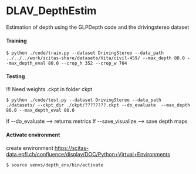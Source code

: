 # DLAV_DepthEstim

Estimation of depth using the GLPDepth code and the drivingstereo dataset


#### Training
```
$ python ./code/train.py --dataset DrivingStereo --data_path ../../../work/scitas-share/datasets/Vita/civil-459/ --max_depth 80.0 --max_depth_eval 80.0 --crop_h 352 --crop_w 704
```


#### Testing
!!! Need weights .ckpt in folder ckpt
```
$ python ./code/test.py --dataset DrivingStereo --data_path ./datasets/ --ckpt_dir ./ckpt/????????.ckpt --do_evaluate  --max_depth 80.0 --max_depth_eval 80.0
```

If --do_evaluate --> returns metrics
If --save_visualize --> save depth maps


#### Activate environment
create environment https://scitas-data.epfl.ch/confluence/display/DOC/Python+Virtual+Environments
```
$ source venvs/depth_env/bin/activate
```